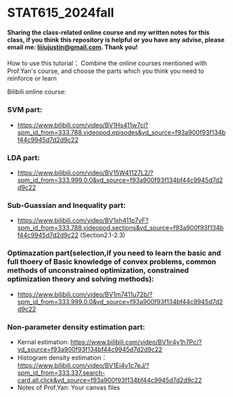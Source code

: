 # STAT615_2024fall
#### Sharing the class-related online course and my written notes for this class, if you think this repository is helpful or you have any advise, please email me: liiiujustin@gmail.com. Thank you!

How to use this tutorial：
Combine the online courses mentioned with Prof.Yan's course, and choose the parts which you think you need to reinforce or learn

Bilibili online course:
### SVM part: 
  - https://www.bilibili.com/video/BV1Hs411w7ci?spm_id_from=333.788.videopod.episodes&vd_source=f93a900f93f134bf44c9945d7d2d9c22

### LDA part:
  - https://www.bilibili.com/video/BV15W41127L2/?spm_id_from=333.999.0.0&vd_source=f93a900f93f134bf44c9945d7d2d9c22

### Sub-Guassian and Inequality part:
  - https://www.bilibili.com/video/BV1xh411p7vF?spm_id_from=333.788.videopod.sections&vd_source=f93a900f93f134bf44c9945d7d2d9c22 (Section2.1-2.3)

### Optimazation part(selection,if you need to learn the basic and full thoery of Basic knowledge of convex problems, common methods of unconstrained optimization, constrained optimization theory and solving methods):
  - https://www.bilibili.com/video/BV1m7411u72b/?spm_id_from=333.999.0.0&vd_source=f93a900f93f134bf44c9945d7d2d9c22

### Non-parameter density estimation part:
  - Kernal estimation: https://www.bilibili.com/video/BV1ir4y1h7Pc/?vd_source=f93a900f93f134bf44c9945d7d2d9c22
  - Histogram density estimation：https://www.bilibili.com/video/BV1Ei4y1c7eJ/?spm_id_from=333.337.search-card.all.click&vd_source=f93a900f93f134bf44c9945d7d2d9c22
  - Notes of Prof.Yan: Your canvas files



